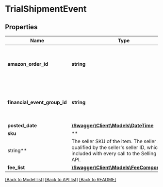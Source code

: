 # TrialShipmentEvent

## Properties

Name | Type | Description | Notes
------------ | ------------- | ------------- | -------------
**amazon_order_id** | **string** | An Amazon-defined identifier for an order. | [optional]
**financial_event_group_id** | **string** | The identifier of the financial event group. | [optional]
**posted_date** | [**\Swagger\Client\Models\\DateTime**](\DateTime.md) |  | [optional]
**sku** | **
string** | The seller SKU of the item. The seller SKU is qualified by the seller&#x27;s seller ID, which is included with every call to the Selling Partner API. | [optional]
**fee_list** | [**\Swagger\Client\Models\FeeComponentList**](FeeComponentList.md) |  | [optional]

[[Back to Model list]](../../README.md#documentation-for-models) [[Back to API list]](../../README.md#documentation-for-api-endpoints) [[Back to README]](../../README.md)

